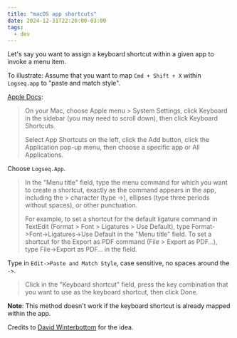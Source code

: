 ```yaml
---
title: "macOS app shortcuts"
date: 2024-12-31T22:26:00-03:00
tags:
  - dev
---
```


Let's say you want to assign a keyboard shortcut within a given app to invoke a
menu item.

To illustrate: Assume that you want to map `Cmd + Shift + X` within `Logseq.app`
to "paste and match style".

[Apple Docs](https://support.apple.com/en-ca/guide/mac-help/mchlp2271/mac):

> On your Mac, choose Apple menu > System Settings, click Keyboard in the
> sidebar (you may need to scroll down), then click Keyboard Shortcuts.
>
> Select App Shortcuts on the left, click the Add button, click the Application
> pop-up menu, then choose a specific app or All Applications.

Choose `Logseq.App`.

> In the "Menu title" field, type the menu command for which you want to create
> a shortcut, exactly as the command appears in the app, including the >
> character (type ->), ellipses (type three periods without spaces), or other
> punctuation.
>
> For example, to set a shortcut for the default ligature command in TextEdit
> (Format > Font > Ligatures > Use Default), type Format->Font->Ligatures->Use
> Default in the "Menu title" field. To set a shortcut for the Export as PDF
> command (File > Export as PDF…), type File->Export as PDF… in the field.

Type in `Edit->Paste and Match Style`, case sensitive, no spaces around the ` ->
`.

> Click in the "Keyboard shortcut" field, press the key combination that you
> want to use as the keyboard shortcut, then click Done.

**Note**: This method doesn't work if the keyboard shortcut is already mapped within the
app.

Credits to [David Winterbottom](https://til.codeinthehole.com/posts/how-to-bind-custom-keyboard-shortcuts-to-nested-macos-menu-options/) for the idea.
